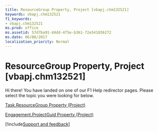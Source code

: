 ```yaml
---
title: ResourceGroup Property, Project [vbapj.chm132521]
keywords: vbapj.chm132521
f1_keywords:
- vbapj.chm132521
ms.prod: office
ms.assetid: 57d7ba91-d4dd-475e-b361-72e541036272
ms.date: 06/08/2017
localization_priority: Normal
---
```



# ResourceGroup Property, Project [vbapj.chm132521]

Hi there! You have landed on one of our F1 Help redirector pages. Please select the topic you were looking for below.

[Task.ResourceGroup Property (Project)](https://msdn.microsoft.com/library/3ff88223-3b9c-cf5a-559c-7e41d7ed2e33%28Office.15%29.aspx)

[Engagement.ProjectGuid Property (Project)](https://msdn.microsoft.com/library/93dfc0f4-06ad-7c4b-de6b-e224a5151689%28Office.15%29.aspx)

[!include[Support and feedback](~/includes/feedback-boilerplate.md)]